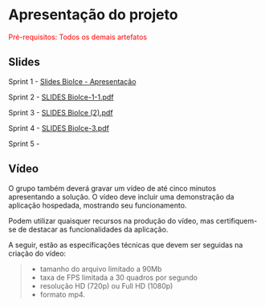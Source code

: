 # Apresentação do projeto

<span style="color:red">Pré-requisitos: Todos os demais artefatos</span>


## Slides
Sprint 1 - [Slides BioIce - Apresentação](https://github.com/user-attachments/files/19274764/Slides.BioIce.pdf)

Sprint 2 - [SLIDES BioIce-1-1.pdf](https://github.com/user-attachments/files/20964738/SLIDES.BioIce-1-1.pdf)

Sprint 3 - [SLIDES BioIce (2).pdf](https://github.com/user-attachments/files/20964739/SLIDES.BioIce.2.pdf)

Sprint 4 - [SLIDES BioIce-3.pdf](https://github.com/user-attachments/files/20964742/SLIDES.BioIce-3.pdf)

Sprint 5 - 



## Vídeo

O grupo também deverá gravar um vídeo de até cinco minutos apresentando a solução. O vídeo deve incluir uma demonstração da aplicação hospedada, mostrando seu funcionamento.

Podem utilizar quaisquer recursos na produção do vídeo, mas certifiquem-se de destacar as funcionalidades da aplicação.

A seguir, estão as especificações técnicas que devem ser seguidas na criação do vídeo:

> - tamanho do arquivo limitado a 90Mb
> - taxa de FPS limitada a 30 quadros por segundo
> - resolução HD (720p) ou Full HD (1080p)
> - formato mp4.


